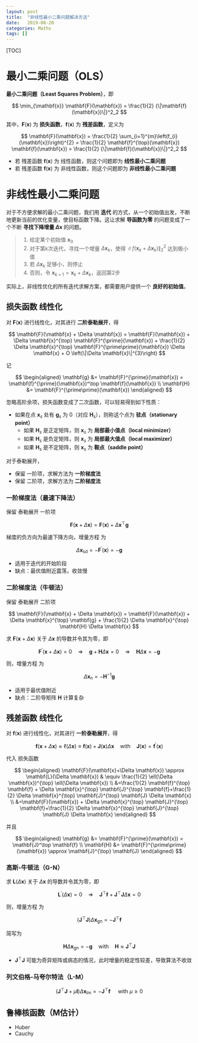 ```yaml
---
layout: post
title:  "非线性最小二乘问题解决方法"
date:   2019-08-20
categories: Maths
tags: []
---
```


[TOC]

# 最小二乘问题（OLS）

**最小二乘问题（Least Squares Problem）**，即

$$
\min_{\mathbf{x}} \mathbf{F}(\mathbf{x}) = \frac{1}{2} {\|\mathbf{f}(\mathbf{x})\|}^2_2
$$

 其中，$\mathbf{F}(\mathbf{x})$ 为 **损失函数**，$\mathbf{f}(\mathbf{x})$ 为 **残差函数**，定义为

$$
\mathbf{F}(\mathbf{x})
= \frac{1}{2} \sum_{i=1}^{m}\left(f_{i}(\mathbf{x})\right)^{2}
= \frac{1}{2} \mathbf{f}^{\top}(\mathbf{x}) \mathbf{f}(\mathbf{x})
= \frac{1}{2} {\|\mathbf{f}(\mathbf{x})\|}^2_2
$$


* 若 残差函数 $\mathbf{f}(\mathbf{x})$ 为 线性函数，则这个问题即为 **线性最小二乘问题**
* 若 残差函数 $\mathbf{f}(\mathbf{x})$ 为 非线性函数，则这个问题即为 **非线性最小二乘问题**


# 非线性最小二乘问题

对于不方便求解的最小二乘问题，我们用 **迭代** 的方式，从一个初始值出发，不断地更新当前的优化变量，使目标函数下降。这让求解 **导函数为零** 的问题变成了一个不断 **寻找下降增量 $\Delta \mathbf{x}$** 的问题。

> 1. 给定某个初始值 $\mathbf{x}_0$
> 2. 对于第k次迭代，寻找一个增量 $\Delta \mathbf{x}_k$，使得 ${\|f(\mathbf{x}_k + \Delta \mathbf{x}_k)\|}_2^2$ 达到极小值
> 3. 若 $\Delta \mathbf{x}_k$ 足够小，则停止
> 4. 否则，令 $\mathbf{x}_{k+1} = \mathbf{x}_k + \Delta \mathbf{x}_k$，返回第2步

实际上，非线性优化的所有迭代求解方案，都需要用户提供一个 **良好的初始值**。

## 损失函数 线性化

对 $\mathbf{F}(\mathbf{x})$ 进行线性化，对其进行 **二阶泰勒展开**，得

$$
\mathbf{F}(\mathbf{x} + \Delta \mathbf{x})
= \mathbf{F}(\mathbf{x}) + \Delta \mathbf{x}^{\top} \mathbf{F}^{\prime}(\mathbf{x}) + \frac{1}{2} \Delta \mathbf{x}^{\top} \mathbf{F}^{\prime\prime}(\mathbf{x}) \Delta \mathbf{x} + O \left(\|\Delta \mathbf{x}\|^{3}\right)
$$

记

$$
\begin{aligned}
\mathbf{g} &= \mathbf{F}^{\prime}(\mathbf{x})
= \mathbf{f}^{\prime}(\mathbf{x})^\top \mathbf{f}(\mathbf{x}) \\
\mathbf{H} &= \mathbf{F}^{\prime\prime}(\mathbf{x})
\end{aligned}
$$

忽略高阶余项，损失函数变成了二次函数，可以轻易得到如下性质：

* 如果在点 $\mathbf{x}_s$ 处有 $\mathbf{g}_s$ 为 0（对应 $\mathbf{H}_s$），则称这个点为 **驻点（stationary point）**
  - 如果 $\mathbf{H}_s$ 是正定矩阵，则 $\mathbf{x}_s$ 为 **局部最小值点（local minimizer）**
  - 如果 $\mathbf{H}_s$ 是负定矩阵，则 $\mathbf{x}_s$ 为 **局部最大值点（local maximizer）**
  - 如果 $\mathbf{H}_s$ 是不定矩阵，则 $\mathbf{x}_s$ 为 **鞍点（saddle point）**

对于泰勒展开，

* 保留 一阶项，求解方法为 **一阶梯度法**
* 保留 二阶项，求解方法为 **二阶梯度法**

### 一阶梯度法（最速下降法）

保留 泰勒展开 一阶项

$$
\mathbf{F}(\mathbf{x} + \Delta \mathbf{x})
= \mathbf{F}(\mathbf{x}) + \Delta \mathbf{x}^{\top} \mathbf{g}
$$

梯度的负方向为最速下降方向，增量方程 为

$$
\Delta \mathbf{x}_{\mathrm{sd}} = - \mathbf{F}^{\prime}(\mathbf{x}) = - \mathbf{g}
$$

* 适用于迭代的开始阶段
* 缺点：最优值附近震荡，收敛慢

### 二阶梯度法（牛顿法）

保留 泰勒展开 二阶项

$$
\mathbf{F}(\mathbf{x} + \Delta \mathbf{x})
= \mathbf{F}(\mathbf{x}) + \Delta \mathbf{x}^{\top} \mathbf{g} + \frac{1}{2} \Delta \mathbf{x}^{\top} \mathbf{H} \Delta \mathbf{x}
$$

求 $\mathbf{F}(\mathbf{x} + \Delta \mathbf{x})$ 关于 $\Delta \mathbf{x}$ 的导数并令其为零，即

$$
\mathbf{F}^{\prime}(\mathbf{x} + \Delta \mathbf{x}) = 0
\quad \Longrightarrow \quad
\mathbf{g} + \mathbf{H} \Delta \mathbf{x} = 0
\quad \Longrightarrow \quad
\mathbf{H} \Delta \mathbf{x} = - \mathbf{g}
$$

则，增量方程 为

$$
\Delta \mathbf{x}_{\mathrm{n}} = -\mathbf{H}^{-1} \mathbf{g}
$$

* 适用于最优值附近
* 缺点：二阶导矩阵 $\mathbf{H}$ 计算复杂

## 残差函数 线性化

对 $\mathbf{f}(\mathbf{x})$ 进行线性化，对其进行 **一阶泰勒展开**，得

$$
\mathbf{f}(\mathbf{x}+\Delta \mathbf{x})
\approx \ell(\Delta \mathbf{x})
\equiv \mathbf{f}(\mathbf{x}) + \mathbf{J}(\mathbf{x}) \Delta \mathbf{x}
\quad \text{with} \quad
\mathbf{J}(\mathbf{x}) = \mathbf{f}^{\prime}(\mathbf{x})
$$

代入 损失函数

$$
\begin{aligned}
\mathbf{F}(\mathbf{x}+\Delta \mathbf{x})
\approx \mathbf{L}(\Delta \mathbf{x})
& \equiv \frac{1}{2} \ell(\Delta \mathbf{x})^{\top} \ell(\Delta \mathbf{x}) \\
&=\frac{1}{2} \mathbf{f}^{\top} \mathbf{f} + \Delta \mathbf{x}^{\top} \mathbf{J}^{\top} \mathbf{f}+\frac{1}{2} \Delta \mathbf{x}^{\top} \mathbf{J}^{\top} \mathbf{J} \Delta \mathbf{x} \\
&=\mathbf{F}(\mathbf{x}) + \Delta \mathbf{x}^{\top} \mathbf{J}^{\top} \mathbf{f}+\frac{1}{2} \Delta \mathbf{x}^{\top} \mathbf{J}^{\top} \mathbf{J} \Delta \mathbf{x}
\end{aligned}
$$

并且

$$
\begin{aligned}
\mathbf{g}
&= \mathbf{F}^{\prime}(\mathbf{x})
= \mathbf{J}^\top \mathbf{f} \\
\mathbf{H} &= \mathbf{F}^{\prime\prime}(\mathbf{x}) \approx \mathbf{J}^{\top} \mathbf{J}
\end{aligned}
$$

### 高斯-牛顿法（G-N）

求 $\mathbf{L}(\Delta \mathbf{x})$ 关于 $\Delta \mathbf{x}$ 的导数并令其为零，即

$$
\mathbf{L}^{\prime}(\Delta \mathbf{x}) = 0
\quad \Longrightarrow \quad
\mathbf{J}^{\top} \mathbf{f} + \mathbf{J}^{\top} \mathbf{J} \Delta \mathbf{x} = 0
$$

则，增量方程 为

$$
\left(\mathbf{J}^{\top} \mathbf{J}\right) \Delta \mathbf{x}_{\mathrm{gn}}=-\mathbf{J}^{\top} \mathbf{f}
$$

简写为

$$
\mathbf{H} \Delta \mathbf{x}_{\mathrm{gn}} = -\mathbf{g} \quad \text{with} \quad
\mathbf{H} \approx \mathbf{J}^{\top} \mathbf{J}
$$

* $\mathbf{J}^{\top} \mathbf{J}$ 可能为奇异矩阵或病态的情况，此时增量的稳定性较差，导致算法不收敛

### 列文伯格-马夸尔特法（L-M）

$$
\left(\mathbf{J}^{\top} \mathbf{J}+\mu \mathbf{I}\right) \Delta \mathbf{x}_{\operatorname{lm}}=-\mathbf{J}^{\top} \mathbf{f} \quad \text { with } \mu \geq 0
$$

## 鲁棒核函数（M估计）

* Huber
* Cauchy
